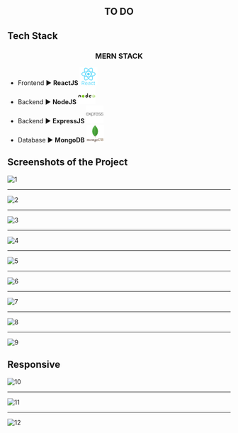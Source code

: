 <h2 align="center">TO DO</h2>

## Tech Stack

<h3 align="center">MERN STACK</h3>

- Frontend ▶ **ReactJS <img src="https://raw.githubusercontent.com/devicons/devicon/master/icons/react/react-original-wordmark.svg" alt="react" width="40" height="40"/>**
- Backend ▶ **NodeJS <img src="https://raw.githubusercontent.com/devicons/devicon/master/icons/nodejs/nodejs-original-wordmark.svg" alt="nodejs" width="40" height="40"/>**
- Backend ▶ **ExpressJS <img src="https://raw.githubusercontent.com/devicons/devicon/master/icons/express/express-original-wordmark.svg" alt="express" width="40" height="40"/>**
- Database ▶ **MongoDB <img src="https://raw.githubusercontent.com/devicons/devicon/master/icons/mongodb/mongodb-original-wordmark.svg" alt="mongodb" width="40" height="40"/>**

## Screenshots of the Project

![1](https://github.com/Shilajit2002/TODO/assets/90305324/c7770dbe-11bd-4b55-b440-a8f66da10671)

<hr>

![2](https://github.com/Shilajit2002/TODO/assets/90305324/37adfb3f-e6db-404a-aa24-a19a8357b4fa)

<hr>

![3](https://github.com/Shilajit2002/TODO/assets/90305324/8ca34084-dd79-4fb3-9a38-de686ff610f3)

<hr>

![4](https://github.com/Shilajit2002/TODO/assets/90305324/efb4bfb3-2d77-4a5c-a47b-b93b20def875)

<hr>

![5](https://github.com/Shilajit2002/TODO/assets/90305324/5c36fcf2-9661-48bb-9b2f-c1ed4f57cfaa)

<hr>

![6](https://github.com/Shilajit2002/TODO/assets/90305324/931f8487-2f80-4fe9-bc35-312c97ad3516)

<hr>

![7](https://github.com/Shilajit2002/TODO/assets/90305324/a3f7d04c-fa0e-4720-a58b-dd9d0fbdd1e7)

<hr>

![8](https://github.com/Shilajit2002/TODO/assets/90305324/070bd863-a467-4790-81ce-b542cac954b7)

<hr>

![9](https://github.com/Shilajit2002/TODO/assets/90305324/363bc39f-78fd-43f4-b0aa-730ea0622b79)

## Responsive

![10](https://github.com/Shilajit2002/TODO/assets/90305324/60295b10-c2f4-4fed-97bd-5b9f9aefaf2a)

<hr>

![11](https://github.com/Shilajit2002/TODO/assets/90305324/9316f91a-89eb-44d2-ad54-caec144559e1)

<hr>

![12](https://github.com/Shilajit2002/TODO/assets/90305324/6f979cf1-4b75-45db-823e-fa58c1e448d8)


